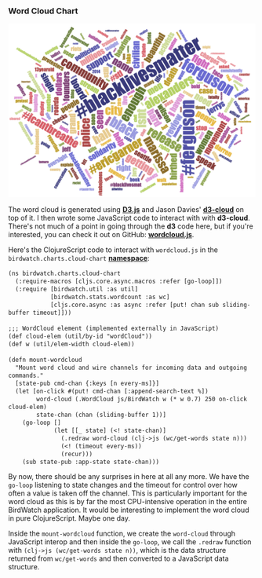 ### Word Cloud Chart

![Word Cloud Chart](images/wordcloud.png)

The word cloud is generated using **[D3.js](http://d3js.org)** and Jason Davies' **[d3-cloud](https://github.com/jasondavies/d3-cloud)** on top of it. I then wrote some JavaScript code to interact with with **d3-cloud**. There's not much of a point in going through the **d3** code here, but if you're interested, you can check it out on GitHub: **[wordcloud.js](https://github.com/matthiasn/BirdWatch/blob/83ff6bfc4b930e877f8f8414b53fc381bf5b4366/Clojure-Websockets/MainApp/resources/public/js/wordcloud.js)**.

Here's the ClojureScript code to interact with ````wordcloud.js```` in the ````birdwatch.charts.cloud-chart```` **[namespace](https://github.com/matthiasn/BirdWatch/blob/83ff6bfc4b930e877f8f8414b53fc381bf5b4366/Clojure-Websockets/MainApp/src/cljs/birdwatch/charts/cloud_chart.cljs)**:

```
(ns birdwatch.charts.cloud-chart
  (:require-macros [cljs.core.async.macros :refer [go-loop]])
  (:require [birdwatch.util :as util]
            [birdwatch.stats.wordcount :as wc]
            [cljs.core.async :as async :refer [put! chan sub sliding-buffer timeout]]))

;;; WordCloud element (implemented externally in JavaScript)
(def cloud-elem (util/by-id "wordCloud"))
(def w (util/elem-width cloud-elem))

(defn mount-wordcloud
  "Mount word cloud and wire channels for incoming data and outgoing commands."
  [state-pub cmd-chan {:keys [n every-ms]}]
  (let [on-click #(put! cmd-chan [:append-search-text %])
        word-cloud (.WordCloud js/BirdWatch w (* w 0.7) 250 on-click cloud-elem)
        state-chan (chan (sliding-buffer 1))]
    (go-loop []
             (let [[_ state] (<! state-chan)]
               (.redraw word-cloud (clj->js (wc/get-words state n)))
               (<! (timeout every-ms))
               (recur)))
    (sub state-pub :app-state state-chan)))
```

By now, there should be any surprises in here at all any more. We have the ````go-loop```` listening to state changes and the timeout for control over how often a value is taken off the channel. This is particularly important for the word cloud as this is by far the most CPU-intensive operation in the entire BirdWatch application. It would be interesting to implement the word cloud in pure ClojureScript. Maybe one day. 

Inside the ````mount-wordcloud```` function, we create the ````word-cloud```` through JavaScript interop and then inside the ````go-loop````, we call the ````.redraw```` function with ````(clj->js (wc/get-words state n))````, which is the data structure returned from ````wc/get-words```` and then converted to a JavaScript data structure.
